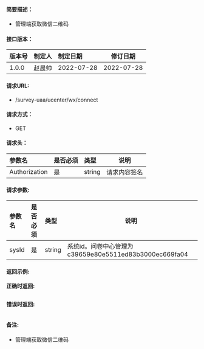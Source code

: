 #### 简要描述：

- 管理端获取微信二维码

#### 接口版本：

|版本号|制定人|制定日期|修订日期|
|:----    |:---|:----- |-----   |
|1.0.0 |赵晨帅  |2022-07-28 |2022-07-28|

#### 请求URL:

- /survey-uaa/ucenter/wx/connect

#### 请求方式：

- GET

#### 请求头：

|参数名|是否必须|类型|说明|
|:----    |:---|:----- |-----   |
|Authorization |是  |string | 请求内容签名    |


#### 请求参数:

|参数名|是否必须|类型|说明|
|:----    |:---|:----- |-----   |
|sysId |是  |string |系统id。问卷中心管理为c39659e80e5511ed83b3000ec669fa04|


#### 返回示例:

**正确时返回:**

```

```

**错误时返回:**

```

```


#### 备注:

- 管理端获取微信二维码